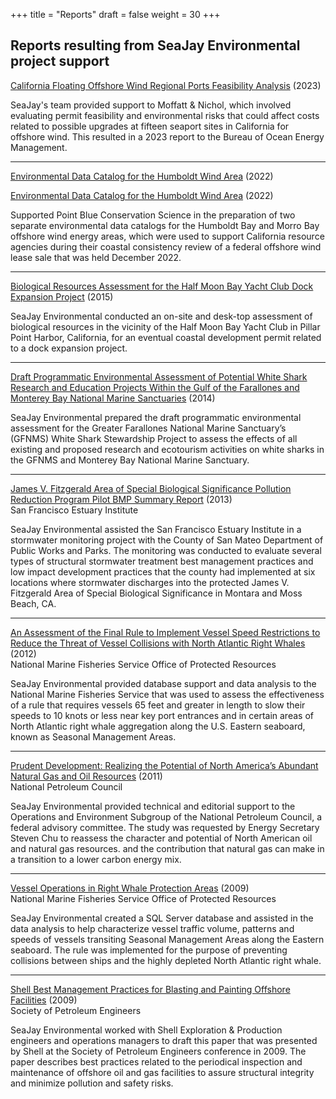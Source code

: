 +++
title = "Reports"
draft = false
weight = 30
+++

## Reports resulting from SeaJay Environmental project support



[California Floating Offshore Wind Regional Ports Feasibility Analysis](https://www.boem.gov/sites/default/files/documents/regions/pacific-ocs-region/BOEM-2023-038.pdf#:~:text=The%20purpose%20of%20this%20report%20is%20to%20further,Ports%20Assessment%2C%20BOEM%202023-010%20%28Moffatt%20%26%20Nichol%202023%29) (2023)

SeaJay's team provided support to Moffatt & Nichol, which involved evaluating permit feasibility and environmental risks that could affect costs related to possible upgrades at fifteen seaport sites in California for offshore wind. This resulted in a 2023 report to the Bureau of Ocean Energy Management.


___

[Environmental Data Catalog for the Humboldt Wind Area](https://www.pointblue.org/tools-and-guidance/research/environmental-catalog-for-the-humboldt-wind-area/) (2022)

[Environmental Data Catalog for the Humboldt Wind Area](https://www.pointblue.org/tools-and-guidance/research/environmental-data-catalog-for-the-morro-bay-wind-energy-area/) (2022)

Supported Point Blue Conservation Science in the preparation of two separate environmental data catalogs for the Humboldt Bay and Morro Bay offshore wind energy areas, which were used to support California resource agencies during their coastal consistency review of a federal offshore wind lease sale that was held December 2022.


___

<u>Biological Resources Assessment for the Half Moon Bay Yacht Club Dock 
Expansion Project</u> (2015)

SeaJay Environmental conducted an on-site and desk-top assessment of 
biological resources in the vicinity of the Half Moon Bay Yacht Club in 
Pillar Point Harbor, California, for an eventual coastal development permit 
related to a dock expansion project. 


___


[Draft Programmatic Environmental Assessment of Potential White Shark 
Research and Education Projects Within the Gulf of the Farallones and 
Monterey Bay National Marine 
Sanctuaries](http://farallones.noaa.gov/eco/sharks/pdf/GFNMS_Draft_White_SharkPEA_3-24-14.pdf) 
(2014) 

SeaJay Environmental prepared the draft programmatic environmental 
assessment for the Greater Farallones National Marine Sanctuary’s (GFNMS) 
White Shark Stewardship Project to assess the effects of all existing and 
proposed research and ecotourism activities on white sharks in the GFNMS 
and Monterey Bay National Marine Sanctuary.
___

[James V. Fitzgerald Area of Special Biological Significance Pollution 
Reduction Program Pilot BMP Summary 
Report](http://smchealth.org/sites/default/files/docs/EHS/Pilot_Phase_Fitz_Report_130328_final.pdf) 
(2013)<br>
San Francisco Estuary Institute

SeaJay Environmental assisted the San Francisco Estuary Institute in a 
stormwater monitoring project with the County of San Mateo Department of 
Public Works and Parks. The monitoring was conducted to evaluate several 
types of structural stormwater treatment best management practices and low 
impact development practices that the county had implemented at six 
locations where stormwater discharges into the protected James V. 
Fitzgerald Area of Special Biological Significance in Montara and Moss 
Beach, CA.
___

[An Assessment of the Final Rule to Implement Vessel Speed Restrictions to 
Reduce the Threat of Vessel Collisions with North Atlantic Right 
Whales](http://www.nmfs.noaa.gov/pr/pdfs/shipstrike/assessment_nmfsopr48.pdf) 
(2012)<br>
National Marine Fisheries Service Office of Protected Resources

SeaJay Environmental provided database support and data analysis to the 
National Marine Fisheries Service that was used to assess the effectiveness 
of a rule that requires vessels 65 feet and greater in length to slow their 
speeds to 10 knots or less near key port entrances and in certain areas of 
North Atlantic right whale aggregation along the U.S. Eastern seaboard, 
known as Seasonal Management Areas. 
___

[Prudent Development: Realizing the Potential of North America’s Abundant 
Natural Gas and Oil 
Resources](http://www.npc.org/reports/NARD/NARD_Ops-Environment.pdf) 
(2011)<br>
National Petroleum Council

SeaJay Environmental provided technical and editorial support to the 
Operations and Environment Subgroup of the National Petroleum Council, a 
federal advisory committee. The study was requested by Energy Secretary 
Steven Chu to reassess the character and potential of North American oil 
and natural gas resources. and the contribution that natural gas can make 
in a transition to a lower carbon energy mix.
___

[Vessel Operations in Right Whale Protection 
Areas](http://www.nmfs.noaa.gov/pr/pdfs/shipstrike/opr44.pdf) 
(2009)<br>
National Marine Fisheries Service Office of Protected Resources

SeaJay Environmental created a SQL Server database and assisted in the data 
analysis to help characterize vessel traffic volume, patterns and speeds of 
vessels transiting Seasonal Management Areas along the Eastern seaboard. 
The rule was implemented for the purpose of preventing collisions between 
ships and the highly depleted North Atlantic right whale. 
___

[Shell Best Management Practices for Blasting and Painting Offshore 
Facilities](https://www.onepetro.org/conference-paper/SPE-121052-MS) 
(2009)<br>
Society of Petroleum Engineers

SeaJay Environmental worked with Shell Exploration & Production engineers 
and operations managers to draft this paper that was presented by Shell at 
the Society of Petroleum Engineers conference in 2009. The paper describes 
best practices related to the periodical inspection and maintenance of 
offshore oil and gas facilities to assure structural integrity and minimize 
pollution and safety risks.

